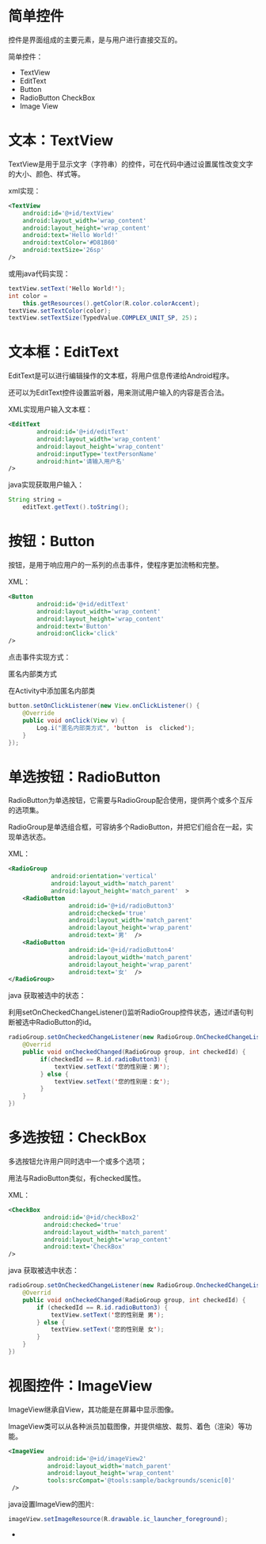 

# 简单控件

控件是界面组成的主要元素，是与用户进行直接交互的。

简单控件：

- TextView
- EditText
- Button
- RadioButton CheckBox
- Image View

# 文本：TextView

TextView是用于显示文字（字符串）的控件，可在代码中通过设置属性改变文字的大小、颜色、样式等。

xml实现：

~~~xml
<TextView
	android:id='@+id/textView'
	android:layout_width='wrap_content'
	android:layout_height='wrap_content'
	android:text='Hello World!'
	android:textColor='#D81B60'
	android:textSize='26sp'
/>
~~~

或用java代码实现：

~~~java
textView.setText('Hello World!');
int color = 
    this.getResources().getColor(R.color.colorAccent);
textView.setTextColor(color);
textView.setTextSize(TypedValue.COMPLEX_UNIT_SP, 25)；
~~~

# 文本框：EditText

EditText是可以进行编辑操作的文本框，将用户信息传递给Android程序。

还可以为EditText控件设置监听器，用来测试用户输入的内容是否合法。

XML实现用户输入文本框：

~~~xml
<EditText
     	android:id='@+id/editText'
     	android:layout_width='wrap_content'
        android:layout_height='wrap_content'
        android:inputType='textPersonName'
        android:hint='请输入用户名'
/>        
~~~

java实现获取用户输入：

~~~java
String string = 
    editText.getText().toString();
~~~

# 按钮：Button

按钮，是用于响应用户的一系列的点击事件，使程序更加流畅和完整。

XML：

~~~xml
<Button
        android:id='@+id/editText'
     	android:layout_width='wrap_content'
        android:layout_height='wrap_content'
        android:text='Button'
        android:onClick='click'
/>
~~~

点击事件实现方式：

匿名内部类方式

在Activity中添加匿名内部类

~~~java
button.setOnClickListener(new View.onClickListener() {
	@Override
    public void onClick(View v) {
        Log.i("匿名内部类方式", 'button  is  clicked');
    }
});
~~~

# 单选按钮：RadioButton

RadioButton为单选按钮，它需要与RadioGroup配合使用，提供两个或多个互斥的选项集。

RadioGroup是单选组合框，可容纳多个RadioButton，并把它们组合在一起，实现单选状态。

XML：

~~~xml
<RadioGroup
            android:orientation='vertical'
            android:layout_width='match_parent'
            android:layout_height='match_parent'  >
    <RadioButton
                 android:id='@+id/radioButton3'
                 android:checked='true'
                 android:layout_width='match_parent'
                 android:layout_height='wrap_parent'
                 android:text='男'  />
    <RadioButton
                 android:id='@+id/radioButton4'
                 android:layout_width='match_parent'
                 android:layout_height='wrap_parent'
                 android:text='女'  />
</RadioGroup>
~~~

java 获取被选中的状态：

利用setOnCheckedChangeListener()监听RadioGroup控件状态，通过if语句判断被选中RadioButton的id。

~~~java
radioGroup.setOnCheckedChangeListener(new RadioGroup.OnCheckedChangeListener() {
    @Overrid
    public void onCheckedChanged(RadioGroup group, int checkedId) {
         if(checkedId == R.id.radioButton3) {
             textView.setText('您的性别是：男');
         } else {
             textView.setText('您的性别是：女');
         }
    }
})
~~~

# 多选按钮：CheckBox

多选按钮允许用户同时选中一个或多个选项；

用法与RadioButton类似，有checked属性。

XML：

~~~xml
<CheckBox
          android:id='@+id/checkBox2'
          android:checked='true'
          android:layout_width='match_parent'
          android:layout_height='wrap_content'
          android:text='CheckBox'
/>
~~~

java 获取被选中状态：

~~~java
radioGroup.setOnCheckedChangeListener(new RadioGroup.OncheckedChangeListener() {
    @Overrid
    public void onCheckedChanged(RadioGroup group, int checkedId) {
        if (checkedId == R.id.radioButton3) {
            textView.setText('您的性别是 男');
        } else {
            textView.setText('您的性别是 女');
        }
    }
})
~~~

# 视图控件：ImageView

ImageView继承自View，其功能是在屏幕中显示图像。

ImageView类可以从各种派员加载图像，并提供缩放、裁剪、着色（渲染）等功能。

~~~xml
<ImageView
           android:id='@+id/imageView2'
           android:layout_width='match_parent'
           android:layout_height='wrap_content'
           tools:srcCompat='@tools:sample/backgrounds/scenic[0]'
 />
~~~

java设置ImageView的图片:

~~~java
imageView.setImageResource(R.drawable.ic_launcher_foreground);
~~~

























*

